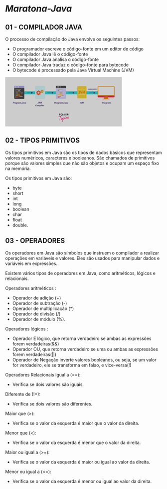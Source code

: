 # *Maratona-Java*

## 01 - COMPILADOR JAVA

O processo de compilação do Java envolve os seguintes passos: <br>

- O programador escreve o código-fonte em um editor de código
- O compilador Java lê o código-fonte
- O compilador Java analisa o código-fonte
- O compilador Java traduz o código-fonte para bytecode
- O bytecode é processado pela Java Virtual Machine (JVM)

![img_1.png](img_1.png)

## 02 - TIPOS PRIMITIVOS

Os tipos primitivos em Java são os tipos de dados básicos que representam valores numéricos, caracteres e booleanos. São
chamados de primitivos porque são valores simples que não são objetos e ocupam um espaço fixo na memória.

Os tipos primitivos em Java são: <br>

- byte
- short
- int
- long
- boolean
- char
- float
- double.

## 03 - OPERADORES

Os operadores em Java são símbolos que instruem o compilador a realizar operações em variáveis e valores. Eles são
usados para manipular dados e variáveis em expressões.

Existem vários tipos de operadores em Java, como aritméticos, lógicos e relacionais.

Operadores aritméticos :

- Operador de adição (+)
- Operador de subtração (-)
- Operador de multiplicação (*)
- Operador de divisão (/)
- Operador de módulo (%).

Operadores lógicos :

- Operador E lógico, que retorna verdadeiro se ambas as expressões forem verdadeiras(&&)
- Operador OU, que retorna verdadeiro se uma ou ambas as expressões forem verdadeiras(||)
- Operador de Negação inverte valores booleanos, ou seja, se um valor for verdadeiro, ele se transforma em falso, e
  vice-versa(!)

Operadores Relacionais
Igual a (==):

- Verifica se dois valores são iguais.

Diferente de (!=):

- Verifica se dois valores são diferentes.

Maior que (>):

- Verifica se o valor da esquerda é maior que o valor da direita.

Menor que (<):

- Verifica se o valor da esquerda é menor que o valor da direita.

Maior ou igual a (>=):

- Verifica se o valor da esquerda é maior ou igual ao valor da direita.

Menor ou igual a (<=):

- Verifica se o valor da esquerda é menor ou igual ao valor da direita.

